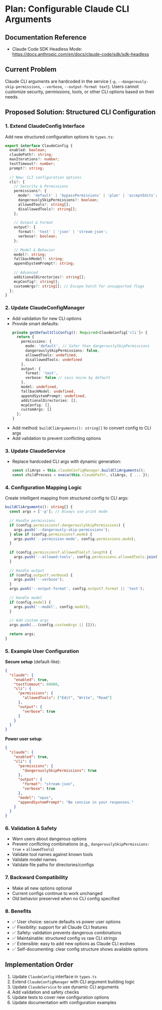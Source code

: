 # Plan: Configurable Claude CLI Arguments

## Documentation Reference
- Claude Code SDK Headless Mode: https://docs.anthropic.com/en/docs/claude-code/sdk/sdk-headless

## Current Problem
Claude CLI arguments are hardcoded in the service (`-p`, `--dangerously-skip-permissions`, `--verbose`, `--output-format text`). Users cannot customize security, permissions, tools, or other CLI options based on their needs.

## Proposed Solution: Structured CLI Configuration

### 1. **Extend ClaudeConfig Interface**
Add new structured configuration options to `types.ts`:

```typescript
export interface ClaudeConfig {
  enabled: boolean;
  claudePath?: string;
  maxIterations?: number;
  testTimeout?: number;
  prompt?: string;
  
  // New: CLI configuration options
  cli?: {
    // Security & Permissions
    permissions?: {
      mode?: 'default' | 'bypassPermissions' | 'plan' | 'acceptEdits';
      dangerouslySkipPermissions?: boolean;
      allowedTools?: string[];
      disallowedTools?: string[];
    };
    
    // Output & Format
    output?: {
      format?: 'text' | 'json' | 'stream-json';
      verbose?: boolean;
    };
    
    // Model & Behavior
    model?: string;
    fallbackModel?: string;
    appendSystemPrompt?: string;
    
    // Advanced
    additionalDirectories?: string[];
    mcpConfig?: string[];
    customArgs?: string[]; // Escape hatch for unsupported flags
  };
}
```

### 2. **Update ClaudeConfigManager**
- Add validation for new CLI options
- Provide smart defaults:
  ```typescript
  private getDefaultCliConfig(): Required<ClaudeConfig['cli']> {
    return {
      permissions: {
        mode: 'default', // Safer than dangerouslySkipPermissions
        dangerouslySkipPermissions: false,
        allowedTools: undefined,
        disallowedTools: undefined
      },
      output: {
        format: 'text',
        verbose: false // Less noise by default
      },
      model: undefined,
      fallbackModel: undefined,
      appendSystemPrompt: undefined,
      additionalDirectories: [],
      mcpConfig: [],
      customArgs: []
    };
  }
  ```
- Add method: `buildCliArguments(): string[]` to convert config to CLI args
- Add validation to prevent conflicting options

### 3. **Update ClaudeService**
- Replace hardcoded CLI args with dynamic generation:
  ```typescript
  const cliArgs = this.claudeConfigManager.buildCliArguments();
  const childProcess = execa(this.claudePath!, cliArgs, { ... });
  ```

### 4. **Configuration Mapping Logic**
Create intelligent mapping from structured config to CLI args:

```typescript
buildCliArguments(): string[] {
  const args = ['-p']; // Always use print mode
  
  // Handle permissions
  if (config.permissions?.dangerouslySkipPermissions) {
    args.push('--dangerously-skip-permissions');
  } else if (config.permissions?.mode) {
    args.push('--permission-mode', config.permissions.mode);
  }
  
  if (config.permissions?.allowedTools?.length) {
    args.push('--allowed-tools', config.permissions.allowedTools.join(' '));
  }
  
  // Handle output
  if (config.output?.verbose) {
    args.push('--verbose');
  }
  args.push('--output-format', config.output?.format || 'text');
  
  // Handle model
  if (config.model) {
    args.push('--model', config.model);
  }
  
  // Add custom args
  args.push(...(config.customArgs || []));
  
  return args;
}
```

### 5. **Example User Configuration**

**Secure setup** (default-like):
```json
{
  "claude": {
    "enabled": true,
    "testTimeout": 60000,
    "cli": {
      "permissions": {
        "allowedTools": ["Edit", "Write", "Read"]
      },
      "output": {
        "verbose": true
      }
    }
  }
}
```

**Power user setup**:
```json
{
  "claude": {
    "enabled": true,
    "cli": {
      "permissions": {
        "dangerouslySkipPermissions": true
      },
      "output": {
        "format": "stream-json",
        "verbose": true
      },
      "model": "opus",
      "appendSystemPrompt": "Be concise in your responses."
    }
  }
}
```

### 6. **Validation & Safety**
- Warn users about dangerous options
- Prevent conflicting combinations (e.g., `dangerouslySkipPermissions: true` + `allowedTools`)
- Validate tool names against known tools
- Validate model names
- Validate file paths for directories/configs

### 7. **Backward Compatibility**
- Make all new options optional
- Current configs continue to work unchanged
- Old behavior preserved when no CLI config specified

### 8. **Benefits**
- ✅ User choice: secure defaults vs power user options
- ✅ Flexibility: support for all Claude CLI features
- ✅ Safety: validation prevents dangerous combinations
- ✅ Maintainable: structured config vs raw CLI strings
- ✅ Extensible: easy to add new options as Claude CLI evolves
- ✅ Self-documenting: clear config structure shows available options

## Implementation Order
1. Update `ClaudeConfig` interface in `types.ts`
2. Extend `ClaudeConfigManager` with CLI argument building logic
3. Update `ClaudeService` to use dynamic CLI arguments
4. Add validation and safety checks
5. Update tests to cover new configuration options
6. Update documentation with configuration examples